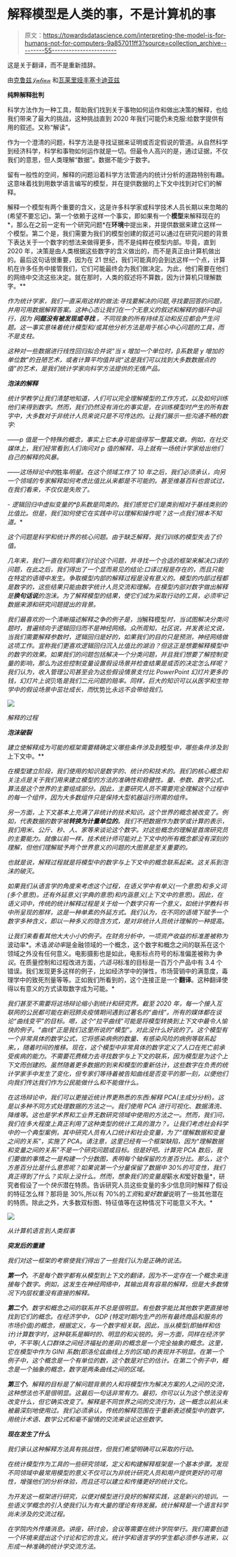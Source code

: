 # 解释模型是人类的事，不是计算机的事

> 原文：<https://towardsdatascience.com/interpreting-the-model-is-for-humans-not-for-computers-9a857011ff3?source=collection_archive---------55----------------------->

这是关于翻译，而不是重新措辞。

由[克鲁兹𝒥𝓊𝓁𝒾𝒶𝓃](https://medium.com/u/4877ca64be33?source=post_page-----9a857011ff3--------------------------------) 和[瓦莱里娅丰塞卡迪亚兹](https://medium.com/u/6e363caf1c79?source=post_page-----9a857011ff3--------------------------------)

**纯粹解释批判**

科学方法作为一种工具，帮助我们找到关于事物如何运作和做出决策的解释，也给我们带来了最大的挑战，这种挑战直到 2020 年我们可能仍未克服:给数字提供有用的叙述。又称“解读”。

作为一个澄清的问题，科学方法是寻找证据来证明或否定假说的管道。从自然科学到经济科学，科学和事物如何运作就是一切。但最令人高兴的是，通过证据，不仅我们的意思，但人类理解“数据”。数据不能少于数字。

留有一般性的空间，解释的问题沿着科学方法管道内的统计分析的道路特别有趣。这意味着找到用数学语言编写的模型，并在提供数据的上下文中找到对它们的解释。

解释一个模型有两个重要的含义，这是许多科学家或科学技术人员长期以来忽略的(希望不要忘记)。第一个依赖于这样一个事实，即如果有一个**模型**来解释现在的*，那么在之前一定有一个研究问题*在**环境**中提出来，并提供数据来建立这样一个模型。第二个是，我们需要为我们的模型创建的叙述可以通过在研究问题的背景下表达关于一个数字的想法来做得更多，而不是纯粹在模型内部。毕竟，直到 2020 年，决策是由人类根据这些数字的含义做出的，而不是真正由计算机做出的。最后这句话很重要，因为在 21 世纪，我们可能真的会到达这样一个点，计算机在许多任务中接管我们，它们可能最终会为我们做决定。为此，他们需要在他们的网络中交流这些决定。就在那时，人类的叙述将不算数，因为计算机只理解数字。**

*作为统计学家，我们一直采用这样的做法:*寻找*要解决的问题,*寻找*要回答的问题，并用可用数据解释答案。这种心态让我们在一个无意义的叙述和解释的循环中运行，因为 ***问题没有被发现或寻找*** 。不同现象的所有持续互动和反应都会产生问题。这一事实意味着统计模型和/或其他分析方法是用于核心中心问题的工具，而不是支柱。*

*这种对一些数据进行线性回归拟合并说“当 *x* 增加一个单位时，*β*系数是 *y* 增加的单位数”的丑陋艺术，或者计算平均值并说“这是我们可以找到大多数数据点的值”的艺术，是我们统计学家向科学方法提供的无情产品。*

***泡沫的解释***

*统计学教学让我们清楚地知道，人们可以完全理解模型的工作方式，以及如何训练他们来得到数字。然而，我们仍然没有消化的事实是，在训练模型时产生的所有数字中，大多数对于非统计人员来说只是不可传达的。让我们展示一些沟通不畅的数字:*

*——*p 值*是一个特殊的概念，事实上它本身可能值得写一整篇文章。例如，在社交媒体上，我们经常看到人们询问对 p 值的解释，马上就有一场统计学家给出他们自己的解释的风暴。*

*——这场辩论中的*胜率*明星。在这个领域工作了 10 年之后，我们必须承认，向另一个领域的专家解释如何考虑比值比从来都是不可能的。甚至维基百科也尝试过，在我们看来，不仅仅是失败了。*

**-* 逻辑回归中虚拟变量的*β系数是同类的。我们感觉它们是类别相对于基线类别的比值比。但是，我们如何使它在实践中可以理解和操作呢？这一点我们根本不知道。**

*这个问题是科学和统计界的核心问题。由于缺乏解释，我们训练的模型失去了价值。*

*几年来，我们一直在和同事们讨论这个问题，并寻找一个合适的框架来解决口译的问题，在此之后，我们得出了一个显而易见的结论:口译过程是存在的，而且只能在特定的语境中发生。争取模型内部的解释过程是没有意义的。模型的内部过程都是数字的，这些结果只能由数字统计人员交流和理解。在模型内部对数字做出解释是**换句话说**的泡沫。为了解释模型的结果，使它们成为采取行动的工具，必须牢记数据来源和研究问题提出的背景。*

*我们最喜欢的一个清晰描述解释之争的例子是，当*解释模型*时，当试图解决分类问题时，普遍倾向于逻辑回归而不是神经网络。众所周知，社区说，并发表论文说，当我们需要解释参数时，逻辑回归是好的，如果我们的目的只是预测，神经网络做这项工作。宣称我们更喜欢逻辑回归沉入比值比的湖泊？但这正是想要解释模型中的数字的效果。如果我们的问题包括解决一个分类问题，并且我们想要了解控制变量的影响，那么为这些控制变量设置假设场景并检查结果是或否的决定怎么样呢？我们认为，收入管理公司甚至会为这些假设情景支付比 PowerPoint 幻灯片更多的钱，幻灯片上说*贝塔*是我们二元问题的赔率。同样，巨大的知识可以从医学和生物学中的假设场景中茁壮成长，而*优势比*永远不会带给我们。*

*![](img/75ee3fd8186e63557e973010760c5b7a.png)*

*解释的过程*

***泡沫破裂***

*建立使解释成为可能的框架需要精确定义哪些条件涉及到*模型*中，哪些条件涉及到*上下文中。**

*在模型建立阶段，我们使用的知识是数字的、统计的和技术的。我们的核心概念和关注点是关于我们用来建立模型的方法的准确性和稳健性。量、参数、数学公式、算法是这个世界的主要组成部分。因此，主要研究人员不需要完全理解这个过程中的每一个组件，因为大多数组件只是保持大型机器运行所需的组件。*

*另一方面，上下文基本上充满了非统计的技术知识。这个世界的概念被改变了。例如，代表数据的数字被**转换为计量单位的**。我们不把数据作为数学或计算的表示，我们用米、公斤、秒、人、家等来谈论这个数字。对这些概念的理解是首席研究员的主要能力。就像以前一样，技术统计师可能对上下文中的所有概念都没有深刻的理解，但他们理解赋予两个世界意义的问题的大图景是至关重要的。*

*也就是说，解释过程就是将模型中的数字与上下文中的概念联系起来。这关系到泡沫的破灭。*

*如果我们从语言学的角度来考虑这个过程，在语义学中有单义(一个意思)和多义词(多个意思)。还有外延意义(字典的意思)和内涵意义(上下文中的意思)。因此，在语义词中，传统的统计解释过程是关于给一个数字只有一个意义，如统计学教科书中所呈现的那样，这是一种单素的外延方式。我们认为，在不同的语境下赋予一个数字多种含义，即以一种多义的隐含方式，是对非统计人员统计理解的一种提高。*

*让我们来看看其他大大小小的例子。在财务分析中，一项资产收益的标准差被称为*波动率*。术语*波动率*是金融领域的一个概念，这个数字和概念之间的联系在这个领域之外没有任何意义。电影摄影也是如此，电影标点符号的标准偏差被称为*争议*。在质量控制和过程改进方面，*六适马*标准的目标是一百万个产品中有 3.4 个错误。我们发现更多这样的例子，比如经济学中的弹性，市场营销中的满意度，毒理学中的致死剂量等等。正如我们所看到的，这个连接正是一个**翻译**。这种翻译使得以有意义的方式读取数字成为可能。*

*我们甚至不需要将这场辩论缩小到统计和研究界。截至 2020 年，每一个接入互联网的公民都可能在新冠肺炎疫情期间遇到过著名的“曲线”。所有的媒体都在谈论“曲线变平”的目标。嗯，这个“拉平曲线”可能是将模型转换到上下文中最令人愉快的例子。“曲线”正是我们这里所说的“模型”。对此没什么好说的了。这个模型有一个非常具体的数学公式，它将感染病例的数量、有感染风险的病例等联系起来。，随着时间的推移。现在，这个模型中非常具体的数字定义了人口在死亡前承受疾病的能力。不需要花费精力去寻找数字与上下文的联系，因为模型是为这个上下文而创建的。虽然随着更多数据的到来和模型的重新估计，这些数字在负责的统计学家手中发生了变化，但专家们等待着被告知曲线是否变平的那一刻，以便他们向我们传达我们作为公民能做什么和不能做什么。*

*在这场辩论中，我们可以更接近统计界更熟悉的东西:解释 PCA(主成分分析)。这是以多种不同方式处理数据的方法之一。我们使用 PCA 进行可视化、数据清洗、降维等。这也是学术界和工业界无数研究领域中使用的方法之一。然而，我们问，我们在多大程度上真正利用了这种类型的统计工具的潜力？。让我们考虑社会科学中的一个典型案例，其中研究人员有人口统计和社会变量，为了“理解数据和变量之间的关系”，实施了 PCA。请注意，这里已经有一个框架缺陷，因为“理解数据和变量之间的关系”不是一个研究问题或目标。但是好吧。计算完 PCA 数后，我们要做的事情之一是构建一个分数图，表明每个轴保留的方差百分比。那么，这个方差百分比是什么意思呢？如果说第一个分量保留了数据中 30%的可变性，我们真正得到了什么？实际上没什么。然而，想象我们的变量是*薪水*和*爱好数量*，研究者假设了一个*快乐*潜在特质。告诉研究人员这些变量的多少信息同时解释了假设的特征怎么样？那将是 30%,所以有 70%的*工资*和*爱好数量*说明了一些其他潜在的特质。除此之外，大多数双标图、特征值等在这种情况下可能意义不大。*

*![](img/5d560b8e7a16a38899877811758c4f9c.png)*

*从计算机语言到人类叙事*

***突发后的重建***

*我们对这一框架的考察使我们得出了一些我们认为是正确的说法。*

***第一个**。不是每个数字都有从模型到上下文的翻译，因为不一定存在一个概念来连接每个数字。例如，这发生在神经网络中，其输出具有容易的解释，但是大多数情况下内层权重没有直接的解释。*

***第二个**。数字和概念之间的联系并不总是很明显。有些数字能比其他数字更直接地找到它们的概念。在经济学中， *GDP* (特定时期内生产的所有最终商品和服务的市场价值)的概念，根据定义，与一个数字相关联。因此，当从模型(即抽样和估计)计算数字时，这种联系是瞬时的、明显的和尖锐的。另一方面，同样在经济学中，*不平等*(人口群体之间经济福祉的差异)的概念是一个完全抽象的概念。这里，它在模型中作为 GINI 系数(即洛伦兹曲线上方的区域)的表现并不明显。在第一个例子中，这个概念是一个有单位的数，这个数是对它的估计。在第二个例子中，概念是一个抽象的概念，数字是两条曲线之间的区域。*

***第三个**。解释的目标是了解问题背景的人和将模型作为解决方案的人之间的交流，这种想法也不是很明显。这最后一句话非常有力。最初，你可以认为这个想法没有改变什么，但它确实改变了。解释是不同世界之间的交流行为，这一概念以前从未被最深刻地使用过。我们必须承认，传统的解释范围在于重新表述模型中的数字，用统计术语、数学公式和毫不留情的交流来谈论这些数字。*

***现在发生了什么***

*我们承认这种解释方法具有挑战性，但我们希望明确可以采取的行动。*

*在统计模型作为工具的一些研究领域，定义和构建解释框架是一个基本步骤。发现不同领域中最常用模型的意义不仅可以为非统计研究人员和用户提供更好的可用性，增强他们的分析体验，而且还可以建立和传播更好的统计文化。*

*为开发这一框架进行研究，以便对模型进行良好的解释实践，这是新兴的培训。一些语义学概念的引入使我们认为有大量的理论有待发展。统计解释是一个语言科学尚未涉及的交流过程。*

*在学院内外传播消息。讲座，研讨会，会议等需要在统计学院举行。我们需要创造一个环境来提出这个讨论和它的含义。统计学和语言学的学生都必须参与进来，以形成一种准确的统计学交流方法。*